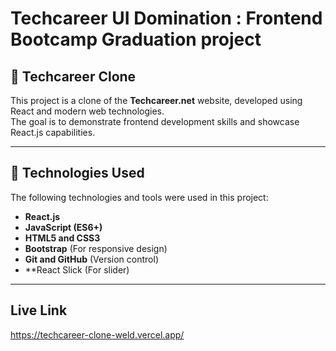 # Techcareer UI Domination : Frontend Bootcamp Graduation project


## 📝 Techcareer Clone 
This project is a clone of the **Techcareer.net** website, developed using React and modern web technologies.  
The goal is to demonstrate frontend development skills and showcase React.js capabilities.  

---

## 🚀 Technologies Used  
The following technologies and tools were used in this project:  
- **React.js**  
- **JavaScript (ES6+)**  
- **HTML5 and CSS3**  
- **Bootstrap** (For responsive design)  
- **Git and GitHub** (Version control)
- **React Slick (For slider)

---

## Live Link 
https://techcareer-clone-weld.vercel.app/
